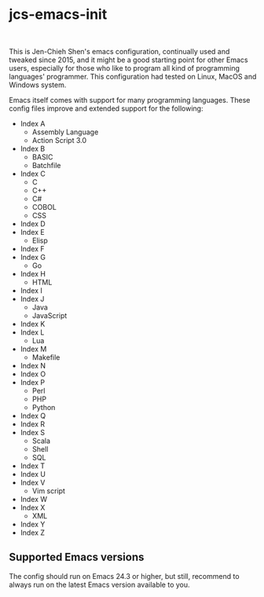# jcs-emacs-init #
<br/>

This is Jen-Chieh Shen's emacs configuration, continually used and 
tweaked since 2015, and it might be a good starting point for other 
Emacs users, especially for those who like to program all kind of 
programming languages' programmer. This configuration had tested 
on Linux, MacOS and Windows system. 
<br/>

Emacs itself comes with support for many programming languages. These
config files improve and extended support for the following:
* Index A
  - Assembly Language
  - Action Script 3.0
* Index B
  - BASIC
  - Batchfile
* Index C
  - C
  - C++
  - C#
  - COBOL
  - CSS
* Index D
* Index E
  - Elisp
* Index F
* Index G
  - Go
* Index H
  - HTML
* Index I
* Index J
  - Java
  - JavaScript
* Index K
* Index L
  - Lua
* Index M
  - Makefile
* Index N
* Index O
* Index P
  - Perl
  - PHP
  - Python
* Index Q
* Index R
* Index S
  - Scala
  - Shell
  - SQL
* Index T
* Index U
* Index V
  - Vim script
* Index W
* Index X
  - XML
* Index Y
* Index Z

## Supported Emacs versions ##
The config should run on Emacs 24.3 or higher, but still, recommend 
to always run on the latest Emacs version available to you.
<br/>
